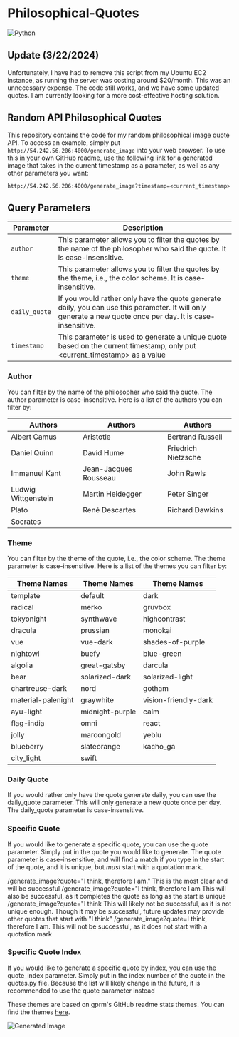 # Philosophical-Quotes
![Python](https://img.shields.io/badge/python-v3.12.0-8A2BE2)




## Update (3/22/2024)
Unfortunately, I have had to remove this script from my Ubuntu EC2 instance, as running the server was costing around $20/month. This was an unnecessary expense. The code still works, and we have some updated quotes. I am currently looking for a more cost-effective hosting solution.

## Random API Philosophical Quotes  
This repository contains the code for my random philosophical image quote API. To access an example, simply put `http://54.242.56.206:4000/generate_image` into your web browser. To use this in your own GitHub readme, use the following link for a generated image that takes in the current timestamp as a parameter, as well as any other parameters you want:

`http://54.242.56.206:4000/generate_image?timestamp=<current_timestamp>`

## Query Parameters

| Parameter    | Description                                                                                                                                                 |
|--------------|-------------------------------------------------------------------------------------------------------------------------------------------------------------|
| `author`     | This parameter allows you to filter the quotes by the name of the philosopher who said the quote. It is case-insensitive.                                   |
| `theme`      | This parameter allows you to filter the quotes by the theme, i.e., the color scheme. It is case-insensitive.                                                |
| `daily_quote`| If you would rather only have the quote generate daily, you can use this parameter. It will only generate a new quote once per day. It is case-insensitive. |
| `timestamp`  | This parameter is used to generate a unique quote based on the current timestamp, only put <current_timestamp> as a value                                   |

### Author
You can filter by the name of the philosopher who said the quote. The author parameter is case-insensitive. Here is a list of the authors you can filter by:

| Authors | Authors | Authors |
|---------|---------|---------|
| Albert Camus | Aristotle | Bertrand Russell |
| Daniel Quinn | David Hume | Friedrich Nietzsche |
| Immanuel Kant | Jean-Jacques Rousseau | John Rawls |
| Ludwig Wittgenstein | Martin Heidegger | Peter Singer |
| Plato | René Descartes | Richard Dawkins |
| Socrates | | |

### Theme
You can filter by the theme of the quote, i.e., the color scheme. The theme parameter is case-insensitive. Here is a list of the themes you can filter by:

| Theme Names | Theme Names | Theme Names |
|-------------|-------------|-------------|
| template | default | dark |
| radical | merko | gruvbox |
| tokyonight | synthwave | highcontrast |
| dracula | prussian | monokai |
| vue | vue-dark | shades-of-purple |
| nightowl | buefy | blue-green |
| algolia | great-gatsby | darcula |
| bear | solarized-dark | solarized-light |
| chartreuse-dark | nord | gotham |
| material-palenight | graywhite | vision-friendly-dark |
| ayu-light | midnight-purple | calm |
| flag-india | omni | react |
| jolly | maroongold | yeblu |
| blueberry | slateorange | kacho_ga |
| city_light | swift | |

### Daily Quote
If you would rather only have the quote generate daily, you can use the daily_quote parameter. 
This will only generate a new quote once per day. The daily_quote parameter is case-insensitive.

### Specific Quote
If you would like to generate a specific quote, you can use the quote parameter. Simply put in the quote
you would like to generate. The quote parameter is case-insensitive, and will find a match if you type in the start of 
the quote, and it is unique, but _must_ start with a quotation mark.

/generate_image?quote="I think, therefore I am." 
This is the most clear and will be successful
/generate_image?quote="I think, therefore I am
This will also be successful, as it completes the quote as long as the start is unique
/generate_image?quote="I think
This will likely not be successful, as it is not unique enough. Though it may be successful, future updates may provide other quotes that start with "I think"
/generate_image?quote=I think, therefore I am.
This will not be successful, as it does not start with a quotation mark

### Specific Quote Index
If you would like to generate a specific quote by index, you can use the quote_index parameter. Simply put in the index
number of the quote in the quotes.py file. Because the list will likely change in the future, it is recommended to use the quote parameter instead


These themes are based on gprm's GitHub readme stats themes. You can find the themes [here](https://gprm.itsvg.in/).

![Generated Image](http://147.182.254.93:5000/generate_image?theme=merko)
